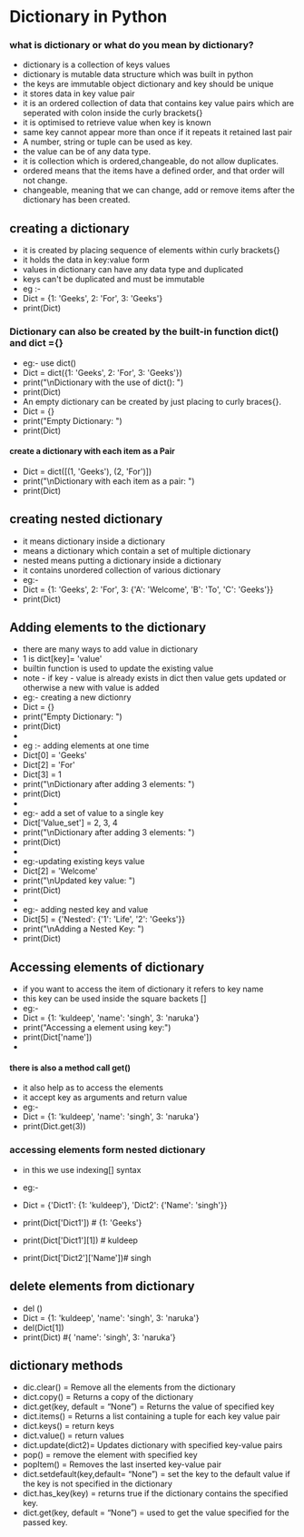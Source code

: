 # Dictionary in Python
### what is dictionary or what do you mean by dictionary?
- dictionary is a collection of keys values
- dictionary is mutable data structure which was built in python
- the keys are immutable object dictionary and key should be unique 
- it stores data in key value pair
- it is an ordered collection of data that contains key value pairs which are seperated with colon inside the curly brackets{}
- it is optimised to retrieve value when key is known 
- same key cannot appear more than once if it repeats it retained last pair
- A number, string or tuple can be used as key.
- the value can be of any data type.
- it is collection which is ordered,changeable, do not allow duplicates.
- ordered means  that the items have a defined order, and that order will not change.
- changeable, meaning that we can change, add or remove items after the dictionary has been created.


##  creating a dictionary
- it is created by placing sequence of elements within curly brackets{}
- it holds the data in key:value form
- values in dictionary can have any data type and duplicated
- keys can't be duplicated and must be immutable
- eg :-
- Dict = {1: 'Geeks', 2: 'For', 3: 'Geeks'}
- print(Dict)
### Dictionary can also be created by the built-in function dict() and dict ={}
- eg:- use dict()
- Dict = dict({1: 'Geeks', 2: 'For', 3: 'Geeks'})
- print("\nDictionary with the use of dict(): ")
- print(Dict)
- An empty dictionary can be created by just placing to curly braces{}. 
- Dict = {}
- print("Empty Dictionary: ")
- print(Dict)
#### create a dictionary with each item as a Pair
- Dict = dict([(1, 'Geeks'), (2, 'For')])
- print("\nDictionary with each item as a pair: ")
- print(Dict)

## creating nested dictionary 
- it means dictionary inside a dictionary
- means a dictionary which contain a set of multiple dictionary
- nested means putting a dictionary inside a dictionary
- it contains unordered collection of various dictionary 
- eg:-
- Dict = {1: 'Geeks', 2: 'For', 3: {'A': 'Welcome', 'B': 'To', 'C': 'Geeks'}}
- print(Dict)

## Adding elements to the dictionary
- there are many ways to add value in dictionary 
- 1 is dict[key]= 'value'
- builtin function is used to update the existing value
- note - if key - value is already exists in dict then value gets updated or otherwise a new with value is added
- eg:- creating a new dictionry 
- Dict = {}
- print("Empty Dictionary: ")
- print(Dict)
-
- eg :- adding elements at one time
- Dict[0] = 'Geeks'
- Dict[2] = 'For'
- Dict[3] = 1
- print("\nDictionary after adding 3 elements: ")
- print(Dict)
- 
- eg:- add a set of value to a single key 
- Dict['Value_set'] = 2, 3, 4
- print("\nDictionary after adding 3 elements: ")
- print(Dict)
- 
-  eg:-updating existing keys value 
- Dict[2] = 'Welcome'
- print("\nUpdated key value: ")
- print(Dict)
- 
- eg:- adding nested key and value
- Dict[5] = {'Nested': {'1': 'Life', '2': 'Geeks'}}
- print("\nAdding a Nested Key: ")
- print(Dict)


## Accessing elements of dictionary
- if you want to access the item of dictionary it refers to key name
- this key can be used inside the square backets []
- eg:-
- Dict = {1: 'kuldeep', 'name': 'singh', 3: 'naruka'}
- print("Accessing a element using key:")
- print(Dict['name'])
-
#### there is also a method call get()
- it also help as to access the elements
- it accept key as arguments and return value 
- eg:-
- Dict = {1: 'kuldeep', 'name': 'singh', 3: 'naruka'}
- print(Dict.get(3))

### accessing elements form nested dictionary 
- in this we use indexing[] syntax
-  eg:-
- Dict = {'Dict1': {1: 'kuldeep'},
        'Dict2': {'Name': 'singh'}}

- print(Dict['Dict1']) # {1: 'Geeks'}
- print(Dict['Dict1'][1]) # kuldeep
- print(Dict['Dict2']['Name'])# singh


## delete elements from dictionary 
- del ()
- Dict = {1: 'kuldeep', 'name': 'singh', 3: 'naruka'}
- del(Dict[1]) 
- print(Dict) #{ 'name': 'singh', 3: 'naruka'}



## dictionary methods
- dic.clear() = Remove all the elements from the dictionary
- dict.copy() = Returns a copy of the dictionary
- dict.get(key, default = “None”) = Returns the value of specified key
- dict.items() = Returns a list containing a tuple for each key value pair
- dict.keys() = return  keys
- dict.value() = return values
- dict.update(dict2)= Updates dictionary with specified key-value pairs
- pop() = remove the element with specified key
- popItem() = Removes the last inserted key-value pair
- dict.setdefault(key,default= “None”) = set the key to the default value if the key is not specified in the dictionary
- dict.has_key(key) = returns true if the dictionary contains the specified key.
- dict.get(key, default = “None”) = used to get the value specified for the passed key.

